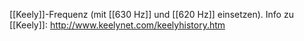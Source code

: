 [[Keely]]-Frequenz (mit [[630 Hz]] und [[620 Hz]] einsetzen).
Info zu [[Keely]]: http://www.keelynet.com/keelyhistory.htm